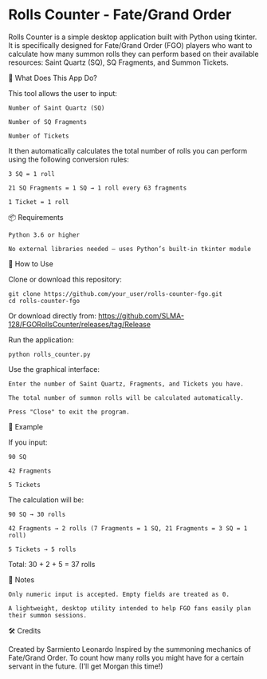 # Rolls Counter - Fate/Grand Order

Rolls Counter is a simple desktop application built with Python using tkinter. It is specifically designed for Fate/Grand Order (FGO) players who want to calculate how many summon rolls they can perform based on their available resources: Saint Quartz (SQ), SQ Fragments, and Summon Tickets.

🧠 What Does This App Do?

This tool allows the user to input:

    Number of Saint Quartz (SQ)

    Number of SQ Fragments

    Number of Tickets

It then automatically calculates the total number of rolls you can perform using the following conversion rules:

    3 SQ = 1 roll

    21 SQ Fragments = 1 SQ → 1 roll every 63 fragments

    1 Ticket = 1 roll

📦 Requirements

    Python 3.6 or higher

    No external libraries needed — uses Python’s built-in tkinter module

🚀 How to Use

 Clone or download this repository:

    git clone https://github.com/your_user/rolls-counter-fgo.git
    cd rolls-counter-fgo

 Or download directly from:
    https://github.com/SLMA-128/FGORollsCounter/releases/tag/Release

Run the application:

    python rolls_counter.py

Use the graphical interface:

    Enter the number of Saint Quartz, Fragments, and Tickets you have.

    The total number of summon rolls will be calculated automatically.

    Press "Close" to exit the program.

🧮 Example

If you input:

    90 SQ

    42 Fragments

    5 Tickets

The calculation will be:

    90 SQ → 30 rolls

    42 Fragments → 2 rolls (7 Fragments = 1 SQ, 21 Fragments = 3 SQ = 1 roll)

    5 Tickets → 5 rolls

Total: 30 + 2 + 5 = 37 rolls

📌 Notes

    Only numeric input is accepted. Empty fields are treated as 0.

    A lightweight, desktop utility intended to help FGO fans easily plan their summon sessions.

🛠️ Credits

Created by Sarmiento Leonardo
Inspired by the summoning mechanics of Fate/Grand Order. To count how many rolls you might have for a certain servant in the future. (I'll get Morgan this time!)
